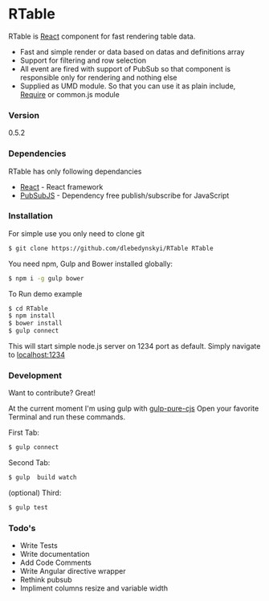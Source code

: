 RTable
======
RTable is [React](http://facebook.github.io/react/) component for fast rendering table data. 
  - Fast and simple render or data based on datas and definitions array
  - Support for filtering and row selection
  - All event are fired with support of PubSub so that component is responsible only for rendering and nothing else
  - Supplied as UMD module. So that you can use it as plain include, [Require](http://requirejs.org/) or common.js module

### Version
0.5.2

### Dependencies

RTable has only following dependancies 

* [React](http://facebook.github.io/react/) - React framework
* [PubSubJS](https://github.com/mroderick/PubSubJS) - Dependency free publish/subscribe for JavaScript

### Installation
For simple use you only need  to clone git 
```sh
$ git clone https://github.com/dlebedynskyi/RTable RTable
```

You need npm, Gulp and Bower installed globally:

```sh
$ npm i -g gulp bower
```
To Run demo example 
```sh
$ cd RTable
$ npm install
$ bower install 
$ gulp connect
```
This will start simple node.js server on 1234 port as default. Simply navigate to [localhost:1234](http://localhost:1234)

### Development

Want to contribute? Great!

At the current moment I'm using gulp with [gulp-pure-cjs](https://github.com/parroit/gulp-pure-cjs/)
Open your favorite Terminal and run these commands.

First Tab:
```sh
$ gulp connect
```

Second Tab:
```sh
$ gulp  build watch
```

(optional) Third:
```sh
$ gulp test
```

### Todo's

 - Write Tests
 - Write documentation 
 - Add Code Comments
 - Write Angular directive wrapper
 - Rethink pubsub
 - Impliment columns resize and variable width

